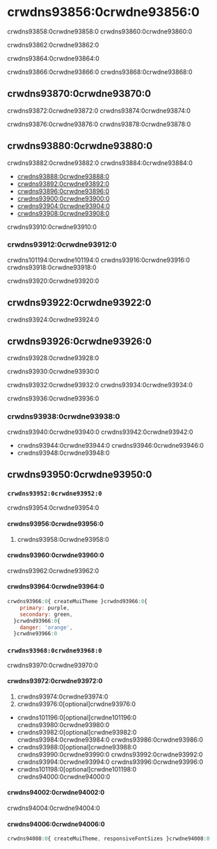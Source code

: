 # crwdns93856:0crwdne93856:0

<p class="description">crwdns93858:0crwdne93858:0 crwdns93860:0crwdne93860:0</p>

crwdns93862:0crwdne93862:0

crwdns93864:0crwdne93864:0

crwdns93866:0crwdne93866:0 crwdns93868:0crwdne93868:0

## crwdns93870:0crwdne93870:0

crwdns93872:0crwdne93872:0 crwdns93874:0crwdne93874:0

crwdns93876:0crwdne93876:0 crwdns93878:0crwdne93878:0

## crwdns93880:0crwdne93880:0

crwdns93882:0crwdne93882:0 crwdns93884:0crwdne93884:0

- [crwdns93888:0crwdne93888:0](crwdns93886:0crwdne93886:0)
- [crwdns93892:0crwdne93892:0](crwdns93890:0crwdne93890:0)
- [crwdns93896:0crwdne93896:0](crwdns93894:0crwdne93894:0)
- [crwdns93900:0crwdne93900:0](crwdns93898:0crwdne93898:0)
- [crwdns93904:0crwdne93904:0](crwdns93902:0crwdne93902:0)
- [crwdns93908:0crwdne93908:0](crwdns93906:0crwdne93906:0)

crwdns93910:0crwdne93910:0

### crwdns93912:0crwdne93912:0

crwdns101194:0crwdne101194:0 crwdns93916:0crwdne93916:0 crwdns93918:0crwdne93918:0

crwdns93920:0crwdne93920:0

## crwdns93922:0crwdne93922:0

crwdns93924:0crwdne93924:0

## crwdns93926:0crwdne93926:0

crwdns93928:0crwdne93928:0

crwdns93930:0crwdne93930:0

crwdns93932:0crwdne93932:0 crwdns93934:0crwdne93934:0

crwdns93936:0crwdne93936:0

### crwdns93938:0crwdne93938:0

crwdns93940:0crwdne93940:0 crwdns93942:0crwdne93942:0

- crwdns93944:0crwdne93944:0 crwdns93946:0crwdne93946:0
- crwdns93948:0crwdne93948:0

## crwdns93950:0crwdne93950:0

### `crwdns93952:0crwdne93952:0`

crwdns93954:0crwdne93954:0

#### crwdns93956:0crwdne93956:0

1. crwdns93958:0crwdne93958:0

#### crwdns93960:0crwdne93960:0

crwdns93962:0crwdne93962:0

#### crwdns93964:0crwdne93964:0

```js
crwdns93966:0{ createMuiTheme }crwdnd93966:0{
    primary: purple,
    secondary: green,
  }crwdnd93966:0{
    danger: 'orange',
  }crwdne93966:0
```

### `crwdns93968:0crwdne93968:0`

crwdns93970:0crwdne93970:0

#### crwdns93972:0crwdne93972:0

1. crwdns93974:0crwdne93974:0
2. crwdns93976:0[optional]crwdne93976:0

- crwdns101196:0[optional]crwdne101196:0 crwdns93980:0crwdne93980:0
- crwdns93982:0[optional]crwdne93982:0 crwdns93984:0crwdne93984:0 crwdns93986:0crwdne93986:0
- crwdns93988:0[optional]crwdne93988:0 crwdns93990:0crwdne93990:0 crwdns93992:0crwdne93992:0 crwdns93994:0crwdne93994:0 crwdns93996:0crwdne93996:0
- crwdns101198:0[optional]crwdne101198:0 crwdns94000:0crwdne94000:0

#### crwdns94002:0crwdne94002:0

crwdns94004:0crwdne94004:0

#### crwdns94006:0crwdne94006:0

```js
crwdns94008:0{ createMuiTheme, responsiveFontSizes }crwdne94008:0
```